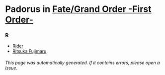 # Padorus in [Fate/Grand Order -First Order-](https://myanimelist.net/anime/34321/Fate_Grand_Order__First_Order)

### R
* [Rider](https://github.com/shadow578/Project-Padoru/blob/master/table-of-contents/characters/Rider.md)
* [Ritsuka Fujimaru](https://github.com/shadow578/Project-Padoru/blob/master/table-of-contents/characters/RitsukaFujimaru.md)

###### This page was automatically generated. If it contains errors, please open a Issue.
